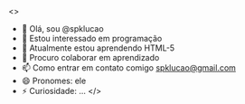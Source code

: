 <>
- 👋 Olá, sou @spklucao
- 👀 Estou interessado em programação
- 🌱 Atualmente estou aprendendo HTML-5
- 💞️ Procuro colaborar em aprendizado
- 📫 Como entrar em contato comigo spklucao@gmail.com 
- 😄 Pronomes: ele
- ⚡ Curiosidade: ...
</>
